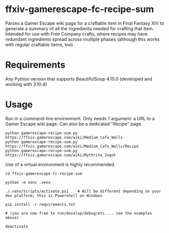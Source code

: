# ffxiv-gamerescape-fc-recipe-sum
Parses a Gamer Escape wiki page for a craftable item in Final Fantasy XIV to generate a summary of all the ingredients needed for crafting that item. Intended for use with Free Company crafts, where recipes may have redundant ingredients spread across multiple phases (although this works with regular craftable items, too).

# Requirements
Any Python version that supports BeautifulSoup 4.10.0 (developed and working with 3.10.4)

# Usage
Run in a command-line environment. Only needs 1 argument: a URL to a Gamer Escape wiki page. Can also be a dedicated "Recipe" page.

```
python gamerescape-recipe-sum.py https://ffxiv.gamerescape.com/wiki/Medium_Cafe_Walls
python gamerescape-recipe-sum.py https://ffxiv.gamerescape.com/wiki/Medium_Cafe_Walls/Recipe
python gamerescape-recipe-sum.py https://ffxiv.gamerescape.com/wiki/Mythrite_Ingot
```

Use of a virtual environment is highly recommended.

```
cd ffxiv-gamerescape-fc-recipe-sum

python -m venv .venv

./.venv/Scripts/activate.ps1    # Will be different depending on your dev platform; this is Powershell on Windows

pip install -r requirements.txt

# (you are now free to run/develop/debug/etc.... see the examples above)

deactivate
```
